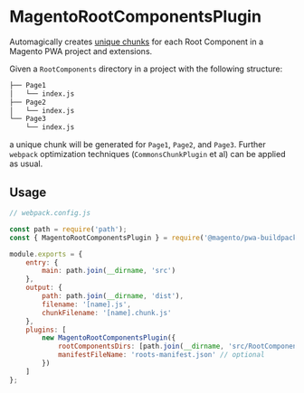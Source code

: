 # MagentoRootComponentsPlugin

Automagically creates [unique
chunks](https://webpack.js.org/guides/code-splitting/) for each Root Component
in a Magento PWA project and extensions.

Given a `RootComponents` directory in a project with the following structure:

```sh
├── Page1
│   └── index.js
├── Page2
│   └── index.js
└── Page3
    └── index.js
```

a unique chunk will be generated for `Page1`, `Page2`, and `Page3`. Further
`webpack` optimization techniques (`CommonsChunkPlugin` et al) can be applied as
usual.

## Usage

```js
// webpack.config.js

const path = require('path');
const { MagentoRootComponentsPlugin } = require('@magento/pwa-buildpack');

module.exports = {
    entry: {
        main: path.join(__dirname, 'src')
    },
    output: {
        path: path.join(__dirname, 'dist'),
        filename: '[name].js',
        chunkFilename: '[name].chunk.js'
    },
    plugins: [
        new MagentoRootComponentsPlugin({
            rootComponentsDirs: [path.join(__dirname, 'src/RootComponents')], // optional
            manifestFileName: 'roots-manifest.json' // optional
        })
    ]
};
```
